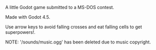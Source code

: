 A little Godot game submitted to a MS-DOS contest.

Made with Godot 4.5.

Use arrow keys to avoid falling crosses and eat falling cells to get superpowers!.

NOTE: '/sounds/music.ogg' has been deleted due to music copyright.
